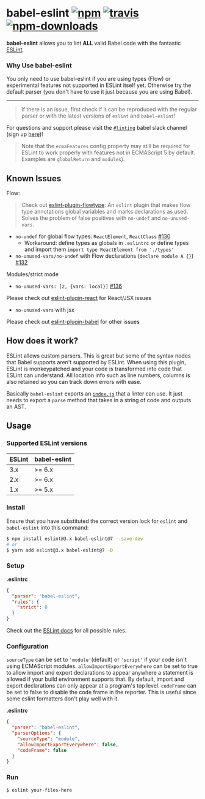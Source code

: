 # babel-eslint [![npm](https://img.shields.io/npm/v/babel-eslint.svg)](https://www.npmjs.com/package/babel-eslint) [![travis](https://img.shields.io/travis/babel/babel-eslint/master.svg)](https://travis-ci.org/babel/babel-eslint) [![npm-downloads](https://img.shields.io/npm/dm/babel-eslint.svg)](https://www.npmjs.com/package/babel-eslint)

**babel-eslint** allows you to lint **ALL** valid Babel code with the fantastic
[ESLint](https://github.com/eslint/eslint).

### Why Use babel-eslint

You only need to use babel-eslint if you are using types (Flow) or experimental features not supported in ESLint itself yet. Otherwise try the default parser (you don't have to use it just because you are using Babel).

---

> If there is an issue, first check if it can be reproduced with the regular parser or with the latest versions of `eslint` and `babel-eslint`!

For questions and support please visit the [`#linting`](https://babeljs.slack.com/messages/linting/) babel slack channel (sign up [here](https://babel-slack.herokuapp.com))!

> Note that the `ecmaFeatures` config property may still be required for ESLint to work properly with features not in ECMAScript 5 by default. Examples are `globalReturn` and `modules`).

## Known Issues

Flow:
> Check out [eslint-plugin-flowtype](https://github.com/gajus/eslint-plugin-flowtype): An `eslint` plugin that makes flow type annotations global variables and marks declarations as used. Solves the problem of false positives with `no-undef` and `no-unused-vars`.
- `no-undef` for global flow types: `ReactElement`, `ReactClass` [#130](https://github.com/babel/babel-eslint/issues/130#issuecomment-111215076)
  - Workaround: define types as globals in `.eslintrc` or define types and import them `import type ReactElement from './types'`
- `no-unused-vars/no-undef` with Flow declarations (`declare module A {}`) [#132](https://github.com/babel/babel-eslint/issues/132#issuecomment-112815926)

Modules/strict mode
- `no-unused-vars: [2, {vars: local}]` [#136](https://github.com/babel/babel-eslint/issues/136)

Please check out [eslint-plugin-react](https://github.com/yannickcr/eslint-plugin-react) for React/JSX issues
- `no-unused-vars` with jsx

Please check out [eslint-plugin-babel](https://github.com/babel/eslint-plugin-babel) for other issues

## How does it work?

ESLint allows custom parsers. This is great but some of the syntax nodes that Babel supports
aren't supported by ESLint. When using this plugin, ESLint is monkeypatched and your code is
transformed into code that ESLint can understand. All location info such as line numbers,
columns is also retained so you can track down errors with ease.

Basically `babel-eslint` exports an [`index.js`](/index.js) that a linter can use.
It just needs to export a `parse` method that takes in a string of code and outputs an AST.

## Usage

### Supported ESLint versions

ESLint | babel-eslint
------------ | -------------
3.x | >= 6.x
2.x | >= 6.x
1.x | >= 5.x

### Install

Ensure that you have substituted the correct version lock for `eslint` and `babel-eslint` into this command:

```sh
$ npm install eslint@3.x babel-eslint@7 --save-dev
# or
$ yarn add eslint@3.x babel-eslint@7 -D
```

### Setup

**.eslintrc**

```json
{
  "parser": "babel-eslint",
  "rules": {
    "strict": 0
  }
}
```

Check out the [ESLint docs](http://eslint.org/docs/rules/) for all possible rules.

### Configuration

`sourceType` can be set to `'module'`(default) or `'script'` if your code isn't using ECMAScript modules.
`allowImportExportEverywhere` can be set to true to allow import and export declarations to appear anywhere a statement is allowed if your build environment supports that. By default, import and export declarations can only appear at a program's top level.
`codeFrame` can be set to false to disable the code frame in the reporter. This is useful since some eslint formatters don't play well with it.

**.eslintrc**

```json
{
  "parser": "babel-eslint",
  "parserOptions": {
    "sourceType": "module",
    "allowImportExportEverywhere": false,
    "codeFrame": false
  }
}
```

### Run

```sh
$ eslint your-files-here
```
